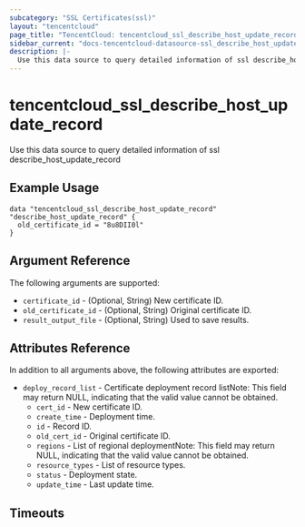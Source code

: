 ```yaml
---
subcategory: "SSL Certificates(ssl)"
layout: "tencentcloud"
page_title: "TencentCloud: tencentcloud_ssl_describe_host_update_record"
sidebar_current: "docs-tencentcloud-datasource-ssl_describe_host_update_record"
description: |-
  Use this data source to query detailed information of ssl describe_host_update_record
---
```


# tencentcloud_ssl_describe_host_update_record

Use this data source to query detailed information of ssl describe_host_update_record

## Example Usage

```hcl
data "tencentcloud_ssl_describe_host_update_record" "describe_host_update_record" {
  old_certificate_id = "8u8DII0l"
}
```

## Argument Reference

The following arguments are supported:

* `certificate_id` - (Optional, String) New certificate ID.
* `old_certificate_id` - (Optional, String) Original certificate ID.
* `result_output_file` - (Optional, String) Used to save results.

## Attributes Reference

In addition to all arguments above, the following attributes are exported:

* `deploy_record_list` - Certificate deployment record listNote: This field may return NULL, indicating that the valid value cannot be obtained.
  * `cert_id` - New certificate ID.
  * `create_time` - Deployment time.
  * `id` - Record ID.
  * `old_cert_id` - Original certificate ID.
  * `regions` - List of regional deploymentNote: This field may return NULL, indicating that the valid value cannot be obtained.
  * `resource_types` - List of resource types.
  * `status` - Deployment state.
  * `update_time` - Last update time.


## Timeouts

<no value>


